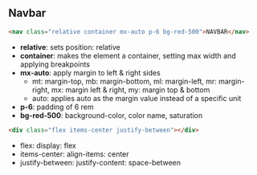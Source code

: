 ## Navbar

```html
<nav class="relative container mx-auto p-6 bg-red-500">NAVBAR</nav>
```
- __relative__: sets position: relative
- __container__: makes the element a container, setting max width and applying breakpoints
- __mx-auto__: apply margin to left & right sides
    - mt: margin-top, mb: margin-bottom, ml: margin-left, mr: margin-right, mx: margin left & right, my: margin top & bottom
    - auto: applies auto as the margin value instead of a specific unit
- __p-6__: padding of 6 rem
- __bg-red-500__: background-color, color name, saturation

```html
<div class="flex items-center justify-between"></div>
```
- flex: display: flex
- items-center: align-items: center
- justify-between: justify-content: space-between